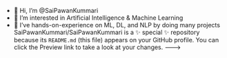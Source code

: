 - 👋 Hi, I’m @SaiPawanKummari
- 👀 I’m interested in Artificial Intelligence & Machine Learning
- 🌱 I’ve hands-on-experience on ML, DL, and NLP by doing many projects
SaiPawanKummari/SaiPawanKummari is a ✨ special ✨ repository because its `README.md` (this file) appears on your GitHub profile.
You can click the Preview link to take a look at your changes.
--->
